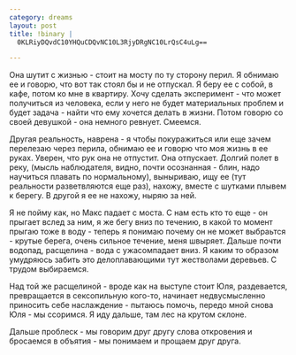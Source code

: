 ```yaml
--- 
category: dreams
layout: post
title: !binary |
  0KLRiyDQvdC10YHQuCDQvNC10L3RjyDRgNC10LrQsC4uLg==

---
```

Она шутит с жизнью - стоит на мосту по ту сторону перил. Я обнимаю ее и говорю, что вот так стоял бы и не отпускал. Я беру ее с собой, в кафе, потом ко мне в квартиру. Хочу сделать эксперимент - что может получиться из человека, если у него не будет материальных проблем и будет задача - найти что ему хочется делать в жизни. Потом говорю со своей девушкой - она немного ревнует. Смеемся.

Другая реальность, наврена - я чтобы покуражиться или еще зачем перелезаю через перила, обнимаю ее и говорю что моя жизнь в ее руках. Уверен, что рук она не отпустит. Она отпускает. Долгий полет в реку, (мысль наблюдателя, видно, почти осознанная - блин, надо научиться плавать по нормальному), выныриваю, ищу ее (тут реальности разветвляются еще раз), нахожу, вместе с шутками плывем к берегу. В другой я ее не нахожу, ныряю за ней.

Я не пойму как, но Макс падает с моста. С нам есть кто то еще - он прыгает вслед за ним, я же бегу вниз по течению, в какой то момент прыгаю тоже в воду - теперь я понимаю почему он не может выбраьтся - крутые берега, очень сильное течение, меня швыряет. Дальше почти водопад, расщелина - вода с ужасомпадает вниз. Я каким то образом умудряюсь забить это делоплавающими тут жестволами деревьев. С трудом выбираемся.

Над той же расщелиной - вроде как на выступе стоит Юля, раздевается, превращается в сексопильную кого-то, начинает недвусмысленно приносить себе наслаждение - пытаюсь помочь, передо мной снова Юля - мы ссоримся. Я иду дальше, там лес на крутом склоне.

Дальше проблеск - мы говорим друг другу слова откровения и бросаемся в объятия - мы понимаем и прощаем друг друга.
